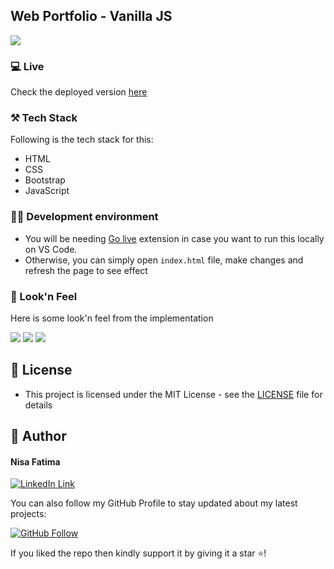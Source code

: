## Web Portfolio - Vanilla JS
 
<img src="https://github.com/user-attachments/assets/ae529ed5-e7c8-419a-a0f5-723ee1d4c7c3">
 
### 💻 Live
Check the deployed version [here][live]
 
### ⚒️ Tech Stack
Following is the tech stack for this:
- HTML
- CSS
- Bootstrap
- JavaScript
 
### 🙌🏻 Development environment
- You will be needing [Go live][go-live-link] extension in case you want to run this locally on VS Code.
- Otherwise, you can simply open `index.html` file, make changes and refresh the page to see effect
 
### 👀 Look'n Feel
Here is some look'n feel from the implementation
 
<img src="https://github.com/user-attachments/assets/1b34c428-3e7d-4ed4-9dd8-782de6984db8">
 
<img src="https://github.com/user-attachments/assets/1208626c-5223-4569-985c-953a427847ad">
 
<img src="https://github.com/user-attachments/assets/e05e2e18-f548-409d-9a0e-7ade9848f60f">
 
## 🔑 License
- This project is licensed under the MIT License - see the [LICENSE](LICENSE) file for details
 
## 🧑 Author
 
#### Nisa Fatima
[![LinkedIn Link](https://img.shields.io/badge/Connect-Nisa-blue.svg?logo=linkedin&longCache=true&style=social&label=Connect
)](https://www.linkedin.com/in/nisa-fatima369)

You can also follow my GitHub Profile to stay updated about my latest projects:

[![GitHub Follow](https://img.shields.io/badge/Connect-Nisa-blue.svg?logo=Github&longCache=true&style=social&label=Follow)](https://github.com/Nisa-fatima369)

If you liked the repo then kindly support it by giving it a star ⭐!
 
[live]: https://nisa-fatima369.github.io/Portfolio/
[go-live-link]: https://marketplace.visualstudio.com/items?itemName=ritwickdey.LiveServer
